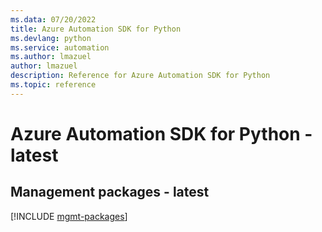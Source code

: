 ```yaml
---
ms.data: 07/20/2022
title: Azure Automation SDK for Python
ms.devlang: python
ms.service: automation
ms.author: lmazuel
author: lmazuel
description: Reference for Azure Automation SDK for Python
ms.topic: reference
---
```

# Azure Automation SDK for Python - latest

## Management packages - latest
[!INCLUDE [mgmt-packages](automation-mgmt-index.md)]
